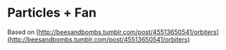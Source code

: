 # Particles + Fan

Based on [http://beesandbombs.tumblr.com/post/45513650541/orbiters](http://beesandbombs.tumblr.com/post/45513650541/orbiters)
